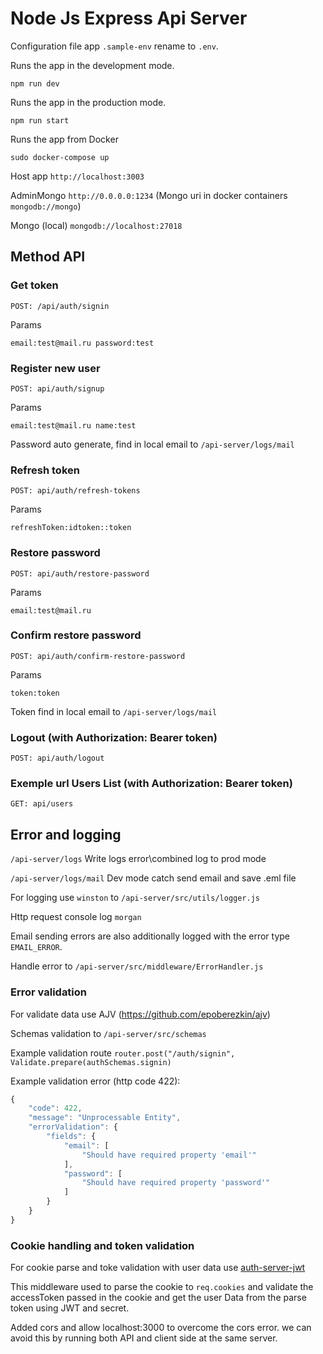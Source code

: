# Node Js Express Api Server

Configuration file app `.sample-env` rename to `.env`.

Runs the app in the development mode.

`npm run dev`

Runs the app in the production mode.

`npm run start`

Runs the app from Docker

`sudo docker-compose up`

Host app `http://localhost:3003`

AdminMongo `http://0.0.0.0:1234` (Mongo uri in docker containers `mongodb://mongo`)

Mongo (local) `mongodb://localhost:27018`

## Method API

### Get token 

`POST: /api/auth/signin`

Params

`
email:test@mail.ru
password:test
`

### Register new user

`POST: api/auth/signup`

Params

`
email:test@mail.ru
name:test
`

Password auto generate, find in local email to `/api-server/logs/mail`

### Refresh token

`POST: api/auth/refresh-tokens`

Params

`
refreshToken:idtoken::token
`

### Restore password

`POST: api/auth/restore-password`

Params

`
email:test@mail.ru
`

### Confirm restore password

`POST: api/auth/confirm-restore-password`

Params

`
token:token
`

Token find in local email to `/api-server/logs/mail`

### Logout (with Authorization: Bearer token)

`POST: api/auth/logout`

### Exemple url Users List (with Authorization: Bearer token)

`GET: api/users`

## Error and logging

`/api-server/logs` Write logs error\combined log to prod mode

`/api-server/logs/mail` Dev mode catch send email and save .eml file

For logging use `winston` to `/api-server/src/utils/logger.js`

Http request console log `morgan`

Email sending errors are also additionally logged with the error type `EMAIL_ERROR`.

Handle error to `/api-server/src/middleware/ErrorHandler.js`

### Error validation

For validate data use AJV (https://github.com/epoberezkin/ajv)

Schemas validation to `/api-server/src/schemas`

Example validation route `router.post("/auth/signin", Validate.prepare(authSchemas.signin)`

Example validation error (http code 422): 

```js
{
    "code": 422,
    "message": "Unprocessable Entity",
    "errorValidation": {
        "fields": {
            "email": [
                "Should have required property 'email'"
            ],
            "password": [
                "Should have required property 'password'"
            ]
        }
    }
}
```

### Cookie handling and token validation

For cookie parse and toke validation with user data use [auth-server-jwt](https://www.npmjs.com/package/auth-server-jwt)

This middleware used to parse the cookie to `req.cookies` and validate the accessToken passed in the cookie and get the user Data from the parse token using JWT and secret.

Added cors and allow localhost:3000 to overcome the cors error.
we can avoid this by running both API and client side at the same server.